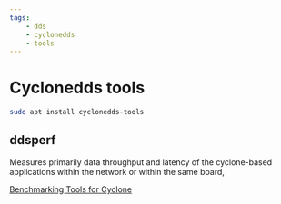 ```yaml
---
tags:
    - dds
    - cyclonedds
    - tools
---
```


# Cyclonedds tools


```bash title="install"
sudo apt install cyclonedds-tools
```

## ddsperf
Measures primarily data throughput and latency of the cyclone-based applications within the network or within the same board,

[Benchmarking Tools for Cyclone](https://cyclonedds.io/docs/cyclonedds/0.10.5/getting_started.html?highlight=ddsperf#testing-your-network-configuration)